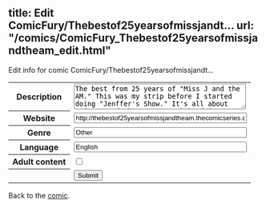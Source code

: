 title: Edit ComicFury/Thebestof25yearsofmissjandt...
url: "/comics/ComicFury_Thebestof25yearsofmissjandtheam_edit.html"
---
Edit info for comic ComicFury/Thebestof25yearsofmissjandt...

<form name="comic" action="http://gaepostmail.appspot.com/comic/" method="post">
<table class="comicinfo">
<tr>
<th>Description</th><td><textarea name="description" cols="40" rows="3">The best from 25 years of &quot;Miss J and the AM.&quot; This was my strip before I started doing &quot;Jenffer's Show.&quot; It's all about 'Miss J and the AM,' a rock band in a place called the Yukon.</textarea></td>
</tr>
<tr>
<th>Website</th><td><input type="text" name="url" value="http://thebestof25yearsofmissjandtheam.thecomicseries.com/" size="40"/></td>
</tr>
<tr>
<th>Genre</th><td><input type="text" name="genre" value="Other" size="40"/></td>
</tr>
<tr>
<th>Language</th><td><input type="text" name="language" value="English" size="40"/></td>
</tr>
<tr>
<th>Adult content</th><td><input type="checkbox" name="adult" value="adult" /></td>
</tr>
<tr>
<th></th><td>
<input type="hidden" name="comic" value="ComicFury_Thebestof25yearsofmissjandtheam" />
<input type="submit" name="submit" value="Submit" />
</td>
</tr>
</table>
</form>

Back to the [comic](ComicFury_Thebestof25yearsofmissjandtheam.html).
